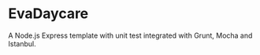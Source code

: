 EvaDaycare
==========

A Node.js Express template with unit test integrated with Grunt, Mocha and Istanbul.

